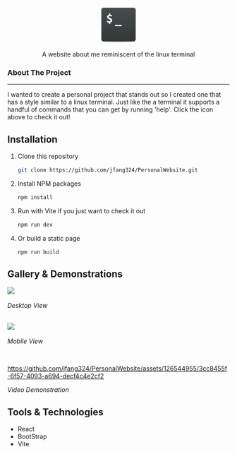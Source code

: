 <br />
<div align = "center">
    <a href = "https://jeffery-fang.github.io">
        <img src = "./public/terminalicon.png" width = "80" height = "80">
    </a>
    <p align = "center">
        A website about me reminiscent of the linux terminal
    </p>
</div>

<h3>
    About The Project
</h3>

---

I wanted to create a personal project that stands out so I created one that has a style similar to a linux terminal. Just like the a terminal it supports a handful of commands that you can get by running 'help'. Click the icon above to check it out!

## Installation

1. Clone this repository

    ```sh
    git clone https://github.com/jfang324/PersonalWebsite.git
    ```

2. Install NPM packages

    ```sh
    npm install
    ```

3. Run with Vite if you just want to check it out

    ```sh
    npm run dev
    ```

4. Or build a static page
    ```sh
    npm run build
    ```

## Gallery & Demonstrations

<img src = "image.png">
</img>

_Desktop View_

<br />
<img src = "image-1.png" width = "auto" height = "500">
</img>

_Mobile View_

<br />

https://github.com/jfang324/PersonalWebsite/assets/126544955/3cc8455f-6f57-4093-a694-decf4c4e2cf2

_Video Demonstration_

## Tools & Technologies

-   React
-   BootStrap
-   Vite
